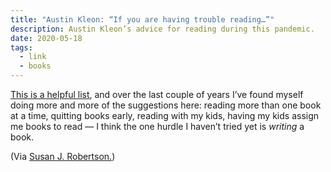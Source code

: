 ```yaml
---
title: "Austin Kleon: “If you are having trouble reading…”"
description: Austin Kleon’s advice for reading during this pandemic.
date: 2020-05-18
tags:
  - link
  - books
---
```


[This is a helpful list](https://austinkleon.com/2020/05/13/if-you-are-having-trouble-reading/), and over the last couple of years I’ve found myself doing more and more of the suggestions here: reading more than one book at a time, quitting books early, reading with my kids, having my kids assign me books to read — I think the one hurdle I haven’t tried yet is _writing_ a book.

(Via [Susan J. Robertson.](https://www.susanjeanrobertson.com/links/))
